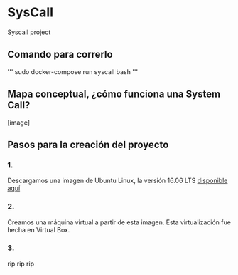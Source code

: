 # SysCall
Syscall project 

## Comando para correrlo

'''
    sudo docker-compose run syscall bash
'''

## Mapa conceptual, ¿cómo funciona una System Call?

 [image]

## Pasos para la creación del proyecto

### 1. 

Descargamos una imagen de Ubuntu Linux, la versión 16.06 LTS <a target="_blank" href="https://releases.ubuntu.com/16.04/">disponible aquí<a>

### 2.

Creamos una máquina virtual a partir de esta imagen. Esta virtualización fue hecha en Virtual Box.

### 3. 

rip rip rip